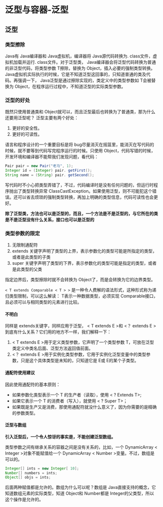 # 泛型与容器-泛型
## 泛型
### 类型擦除
Java有 Java编译器和 Java虚拟机，编译器将 Java源代码转换为. class文件，虚拟机加载并运行. class文件。对于泛型类， Java编译器会将泛型代码转换为普通的非泛型代码，将类型参数 T擦除，替换为 Object，插入必要的强制类型转换。 Java虚拟机实际执行的时候，它是不知道泛型这回事的，只知道普通的类及代码。再强调一下， Java泛型是通过擦除实现的，类定义中的类型参数如 T会被替换为 Object，在程序运行过程中，不知道泛型的实际类型参数。

### 泛型的好处
既然只使用普通类和 Object就可以，而且泛型最后也转换为了普通类，那为什么还要用泛型呢？
泛型主要有两个好处：
1. 更好的安全性。
2. 更好的可读性。

语言和程序设计的一个重要目标是将 bug尽量消灭在摇篮里，能消灭在写代码的时候，就不要等到代码写完程序运行的时候。只使用 Object，代码写错的时候，开发环境和编译器不能帮我们发现问题，看代码：
``` Java
Pair pair = new Pair("老马", 1); 
Integer id = (Integer) pair. getFirst(); 
String name = (String) pair. getSecond();
```

写代码时不小心把类型弄错了，不过，代码编译时是没有任何问题的，但运行时程序抛出了类型转换异常 ClassCastException。如果使用泛型，则不可能犯这个错误。还可以省去烦琐的强制类型转换，再加上明确的类型信息，代码可读性也会更好。

**除了泛型类，方法也可以是泛型的，而且，一个方法是不是泛型的，与它所在的类是不是泛型没有什么关系，接口也可以是泛型的**

### 类型参数的限定
1. <?> 无限制通配符
2. <? extends E> extends 关键字声明了类型的上界，表示参数化的类型可能是所指定的类型，或者是此类型的子类
3. <? super E> super 关键字声明了类型的下界，表示参数化的类型可能是指定的类型，或者是此类型的父类

指定边界后，类型擦除时就不会转换为 Object了，而是会转换为它的边界类型。

`< T extends Comparable < T > >` 是一种令人费解的语法形式，这种形式称为递归类型限制，可以这么解读： T表示一种数据类型，必须实现 Comparable接口，且必须可以与相同类型的元素进行比较。

#### 不明白
同样是 extends关键字，同样应用于泛型， < T extends E >和 <？ extends E >到底有什么关系？它们用的地方不一样，我们解释一下： 
1. < T extends E >用于定义类型参数，它声明了一个类型参数 T，可放在泛型类定义中类名后面、泛型方法返回值前面。 
2.  <？ extends E >用于实例化类型参数，它用于实例化泛型变量中的类型参数，只是这个具体类型是未知的，只知道它是 E或 E的某个子类型。

#### 通配符使用建议
因此使用通配符的基本原则：
* 如果参数化类型表示一个 T 的生产者（读取），使用 < ? Extends T>;
* 如果它表示一个 T 的消费者（写入），就使用 < ? Super T>；
* 如果既是生产又是消费，那使用通配符就没什么意义了，因为你需要的是精确的参数类型。

#### 泛型与数组
**引入泛型后，一个令人惊讶的事实是，不能创建泛型数组。**

类型参数之间有继承关系的容器之间是没有关系的，比如，一个 DynamicArray < Integer >对象不能赋值给一个 DynamicArray < Number >变量。不过，数组是可以的。

``` Java
Integer[] ints = new Integer[ 10]; 
Number[] numbers = ints; 
Object[] objs = ints;
```

后面两种赋值都是允许的。数组为什么可以呢？数组是 Java直接支持的概念，它知道数组元素的实际类型，知道 Object和 Number都是 Integer的父类型，所以这个操作是允许的。